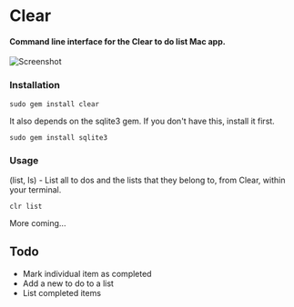 # Clear

#### Command line interface for the Clear to do list Mac app. 

![Screenshot](http://i.imgur.com/HzQrarw.png)

### Installation

    sudo gem install clear

It also depends on the sqlite3 gem. If you don't have this, install it first.

    sudo gem install sqlite3

### Usage

(list, ls) - List all to dos and the lists that they belong to, from Clear, within your terminal.

    clr list

More coming...


## Todo

* Mark individual item as completed
* Add a new to do to a list
* List completed items
